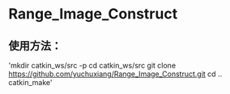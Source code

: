 # Range_Image_Construct

## 使用方法：
'mkdir catkin_ws/src -p
cd catkin_ws/src
git clone https://github.com/yuchuxiang/Range_Image_Construct.git
cd ..
catkin_make'


